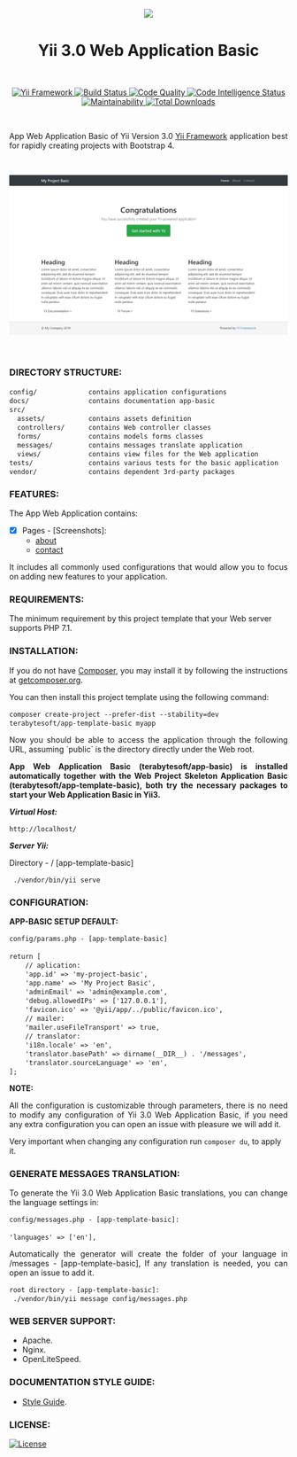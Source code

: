 <p align="center">
    <a href="https://github.com/terabytesoft/app-basic" target="_blank">
        <img src="https://farm1.staticflickr.com/887/27875183957_69a3645a56_q.jpg" height="100px;">
    </a>
    <h1 align="center">Yii 3.0 Web Application Basic</h1>
</p>

</br>

<p align="center">
    <a href="https://www.yiiframework.com/" target="_blank">
        <img src="https://img.shields.io/badge/Powered_by-Yii_Framework-green.svg?style=flat)" alt="Yii Framework">
    </a>
    <a href="https://scrutinizer-ci.com/g/terabytesoft/app-basic/build-status/master" target="_blank">
        <img src="https://scrutinizer-ci.com/g/terabytesoft/app-basic/badges/build.png?b=master" alt="Build Status">
    </a>
    <a href="https://scrutinizer-ci.com/g/terabytesoft/app-basic/?branch=master" target="_blank">
        <img src="https://scrutinizer-ci.com/g/terabytesoft/app-basic/badges/quality-score.png?b=master" alt="Code Quality">
    </a>
    <a href="https://scrutinizer-ci.com/code-intelligence" target="_blank">
        <img src="https://scrutinizer-ci.com/g/terabytesoft/app-basic/badges/code-intelligence.svg?b=master" alt="Code Intelligence Status">
    </a>
    <a href="https://codeclimate.com/github/terabytesoft/app-basic/maintainability" target="_blank">
        <img src="https://api.codeclimate.com/v1/badges/fe720f0219c23dc3e237/maintainability" alt="Maintainability">
    </a>
    <a href="https://packagist.org/packages/terabytesoft/app-basic" target="_blank">
        <img src="https://poser.pugx.org/terabytesoft/app-basic/downloads" alt="Total Downloads">
    </a>
</p>

</br>

<p align="justify">
App Web Application Basic of Yii Version 3.0 <a href="http://www.yiiframework.com/" title="Yii Framework" target="_blank">Yii Framework</a> application best for rapidly creating projects with Bootstrap 4.
</p>

</br>

![app-basic](docs/images/home.jpg)

</br>

### **DIRECTORY STRUCTURE:**

```
config/             contains application configurations
docs/               contains documentation app-basic
src/
  assets/           contains assets definition
  controllers/      contains Web controller classes
  forms/            contains models forms classes  
  messages/         contains messages translate application 
  views/            contains view files for the Web application
tests/              contains various tests for the basic application
vendor/             contains dependent 3rd-party packages
```

### **FEATURES:**

The App Web Application contains:

- [x] Pages - [Screenshots]:
    - [about](docs/images/about.jpg)
    - [contact](docs/images/contact.jpg)

<p align="justify">
It includes all commonly used configurations that would allow you to focus on adding new
features to your application.
</P>

### **REQUIREMENTS:**
 
The minimum requirement by this project template that your Web server supports PHP 7.1.

### **INSTALLATION:**

<p align="justify">
If you do not have <a href="http://getcomposer.org/" title="Composer" target="_blank">Composer</a>, you may install it by following the instructions at <a href="http://getcomposer.org/doc/00-intro.md#installation-nix" title="getcomposer.org" target="_blank">getcomposer.org</a>.
</p>

You can then install this project template using the following command:

~~~
composer create-project --prefer-dist --stability=dev terabytesoft/app-template-basic myapp
~~~

<p align="justify">
Now you should be able to access the application through the following URL, assuming `public` is the directory
directly under the Web root.
</p>

<p align="justify">
<strong>App Web Application Basic (terabytesoft/app-basic) is installed automatically together with the Web Project Skeleton Application Basic (terabytesoft/app-template-basic), both try the necessary packages to start your Web Application Basic in Yii3.</strong>
</p>

__*Virtual Host:*__

~~~
http://localhost/
~~~

__*Server Yii:*__

Directory - / [app-template-basic]

~~~
 ./vendor/bin/yii serve
~~~

### **CONFIGURATION:**

**APP-BASIC SETUP DEFAULT:**

```
config/params.php - [app-template-basic]

return [
    // aplication:
    'app.id' => 'my-project-basic',
    'app.name' => 'My Project Basic',
    'adminEmail' => 'admin@example.com',
    'debug.allowedIPs' => ['127.0.0.1'],
    'favicon.ico' => '@yii/app/../public/favicon.ico',
    // mailer:
    'mailer.useFileTransport' => true,
    // translator:
    'i18n.locale' => 'en',
    'translator.basePath' => dirname(__DIR__) . '/messages',
    'translator.sourceLanguage' => 'en',
];
```
**NOTE:** 

<p align="justify">
All the configuration is customizable through parameters, there is no need to modify any configuration of Yii 3.0 Web Application Basic, if you need any extra configuration you can open an issue with pleasure we will add it.
</p>

Very important when changing any configuration run `composer du`, to apply it.

### **GENERATE MESSAGES TRANSLATION:**

<p align="justify">
To generate the Yii 3.0 Web Application Basic translations, you can change the language settings in:
<p>

```
config/messages.php - [app-template-basic]:

'languages' => ['en'], 
```
<p align="justify">
 Automatically the generator will create the folder of your language in /messages - [app-template-basic], If any translation is needed, you can open an issue to add it.
</p>

```
root directory - [app-template-basic]:
 ./vendor/bin/yii message config/messages.php
```

### **WEB SERVER SUPPORT:**

- Apache.
- Nginx.
- OpenLiteSpeed.

### **DOCUMENTATION STYLE GUIDE:**

- [Style Guide](docs/DOCUMENTATION.md).

### **LICENSE:**

[![License](https://poser.pugx.org/terabytesoft/app-basic/license)](LICENSE.md)

